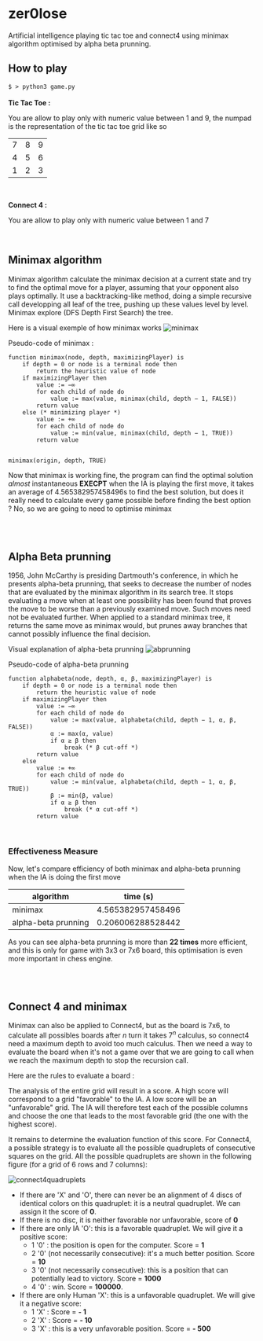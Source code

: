 # zer0lose

Artificial intelligence playing tic tac toe and connect4 using minimax algorithm optimised by alpha beta prunning.

## How to play
`
$ > python3 game.py
`
<br><br>
**Tic Tac Toe :**

You are allow to play only with numeric value between 1 and 9, the numpad is the representation of the tic tac toe grid like so

|     |     |   |
| ------------- |-------------| -----|
| 7 | 8 | 9 |
| 4 | 5 | 6 |
| 1 | 2 | 3 |

<br>

**Connect 4 :**

You are allow to play only with numeric value between 1 and 7

<br>

## Minimax algorithm

Minimax algorithm calculate the minimax decision at a current state and try to find the optimal move for a player, assuming that your opponent also plays optimally.
It use a backtracking-like method, doing a simple recursive call developping all leaf of the tree, pushing up these values level by level. Minimax explore (DFS Depth First Search) the tree.

Here is a visual exemple of how minimax works
![minimax](https://github.com/aureliensimon/zer0lose/blob/master/img/ZXEdz.png)

Pseudo-code of minimax :

```
function minimax(node, depth, maximizingPlayer) is
    if depth = 0 or node is a terminal node then
        return the heuristic value of node
    if maximizingPlayer then
        value := −∞
        for each child of node do
            value := max(value, minimax(child, depth − 1, FALSE))
        return value
    else (* minimizing player *)
        value := +∞
        for each child of node do
            value := min(value, minimax(child, depth − 1, TRUE))
        return value
        

minimax(origin, depth, TRUE)
```

Now that minimax is working fine, the program can find the optimal solution *almost* instantaneous **EXECPT** when the IA is playing the first move, it takes an average of 4.565382957458496s to find the best solution, but does it really need to calculate every game possible before finding the best option ? No, so we are going to need to optimise minimax

<br><br>
## Alpha Beta prunning
1956, John McCarthy is presiding Dartmouth's conference, in which he presents alpha-beta prunning, that seeks to decrease the number of nodes that are evaluated by the minimax algorithm in its search tree. It stops evaluating a move when at least one possibility has been found that proves the move to be worse than a previously examined move. Such moves need not be evaluated further. When applied to a standard minimax tree, it returns the same move as minimax would, but prunes away branches that cannot possibly influence the final decision.

Visual explanation of alpha-beta prunning
![abprunning](https://github.com/aureliensimon/zer0lose/blob/master/img/abprunning.png)

Pseudo-code of alpha-beta prunning

```
function alphabeta(node, depth, α, β, maximizingPlayer) is
    if depth = 0 or node is a terminal node then
        return the heuristic value of node
    if maximizingPlayer then
        value := −∞
        for each child of node do
            value := max(value, alphabeta(child, depth − 1, α, β, FALSE))
            α := max(α, value)
            if α ≥ β then
                break (* β cut-off *)
        return value
    else
        value := +∞
        for each child of node do
            value := min(value, alphabeta(child, depth − 1, α, β, TRUE))
            β := min(β, value)
            if α ≥ β then
                break (* α cut-off *)
        return value
```

<br>

### Effectiveness Measure

Now, let's compare efficiency of both minimax and alpha-beta prunning when the IA is doing the first move

| algorithm        | time (s)           |
| ----------- |:----------:|
| minimax     | 4.565382957458496 |
| alpha-beta prunning      | 0.206006288528442      |

As you can see alpha-beta prunning is more than **22 times** more efficient, and this is only for game with 3x3 or 7x6 board, this optimisation is even more important in chess engine.

<br><br>

## Connect 4 and minimax

Minimax can also be applied to Connect4, but as the board is 7x6, to calculate all possibles boards after *n* turn it takes 7<sup>*n*</sup> calculus, so connect4 need a maximum depth to avoid too much calculus.
Then we need a way to evaluate the board when it's not a game over that we are going to call when we reach the maximum depth to stop the recursion call.

Here are the rules to evaluate a board :

The analysis of the entire grid will result in a score. A high score will correspond to a grid "favorable" to the IA. A low score will be an "unfavorable" grid. The IA will therefore test each of the possible columns and choose the one that leads to the most favorable grid (the one with the highest score).

It remains to determine the evaluation function of this score. For Connect4, a possible strategy is to evaluate all the possible quadruplets of consecutive squares on the grid. All the possible quadruplets are shown in the following figure (for a grid of 6 rows and 7 columns):

![connect4quadruplets](https://github.com/aureliensimon/zer0lose/blob/master/img/connect4q.png)

* If there are 'X' and 'O', there can never be an alignment of 4 discs of identical colors on this quadruplet: it is a neutral quadruplet. We can assign it the score of **0**.
* If there is no disc, it is neither favorable nor unfavorable, score of **0**
* If there are only IA 'O': this is a favorable quadruplet. We will give it a positive score:
    * 1 '0' : the position is open for the computer. Score = **1**
    * 2 '0' (not necessarily consecutive): it's a much better position. Score = **10**
    * 3 '0' (not necessarily consecutive): this is a position that can potentially lead to victory. Score = **1000**
    * 4 '0' : win. Score = **100000**.
* If there are only Human 'X': this is a unfavorable quadruplet. We will give it a negative score:
    * 1 'X' : Score = **- 1**
    * 2 'X' : Score = **- 10**
    * 3 'X' : this is a very unfavorable position. Score = **- 500**
